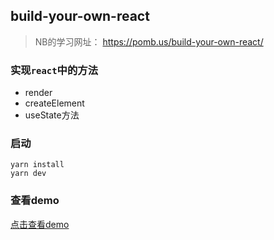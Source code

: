 ## build-your-own-react
> NB的学习网址： https://pomb.us/build-your-own-react/

### 实现`react`中的方法
- render  
- createElement  
- useState方法  

### 启动
```
yarn install
yarn dev
```
### 查看demo
[点击查看demo](https://localhost:1234)
